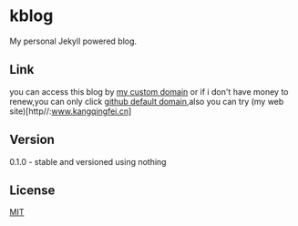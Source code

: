 # kblog

My personal Jekyll powered blog.

## Link

you can access this blog by [my custom domain](http://kangqingfei.cn) or if i don't have money to renew,you can only click [github default domain](http://kangqf.github.io),also you can try (my web site)[http//:www.kangqingfei.cn]

## Version

0.1.0 - stable and versioned using nothing

## License

[MIT](http://opensource.org/licenses/MIT)
